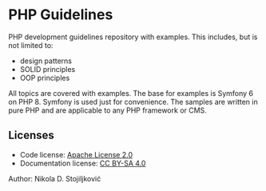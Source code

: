 # PHP Guidelines

PHP development guidelines repository with examples. This includes, but is not limited to:

- design patterns
- SOLID principles
- OOP principles

All topics are covered with examples. The base for examples is Symfony 6 on PHP 8. Symfony is used just for convenience.
The samples are written in pure PHP and are applicable to any PHP framework or CMS.

## Licenses

- Code license: [Apache License 2.0](LICENSE)
- Documentation license: [CC BY-SA 4.0](DOC_LICENSE)

Author: Nikola D. Stojiljković
